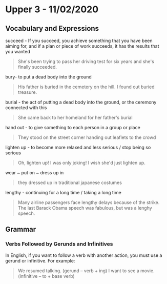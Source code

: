 
# Upper 3 - 11/02/2020

## Vocabulary and Expressions 
succeed - If you succeed, you achieve something that you have been aiming for, and if a plan or piece of work succeeds, it has the results that you wanted
> She's been trying to pass her driving test for six years and she's finally succeeded.

bury- to put a dead body into the ground
> His father is buried in the cemetery on the hill.
> I found out buried treasure.

burial - the act of putting a dead body into the ground, or the ceremony connected with this
> She came back to her homeland for her father's burial

hand out - to give something to each person in a group or place
> They stood on the street corner handing out leaflets to the crowd

lighten up - to become more relaxed and less serious / stop being so serious
> Oh, lighten up! I was only joking!
> I wish she'd just lighten up.

wear ~ put on ~ dress up in
> they dressed up in traditional japanese costumes

lengthy - continuing for a long time / taking a long time
> Many airline passengers face lengthy delays because of the strike.
>  The last Barack Obama speech was fabulous, but was a lenghy speech.



## Grammar

### Verbs Followed by Gerunds and Infinitives
In English, if you want to follow a verb with another action, you must use a gerund or infinitive. For example:

>We resumed talking. (gerund – verb + ing)
>I want to see a movie. (infinitive – to + base verb)

